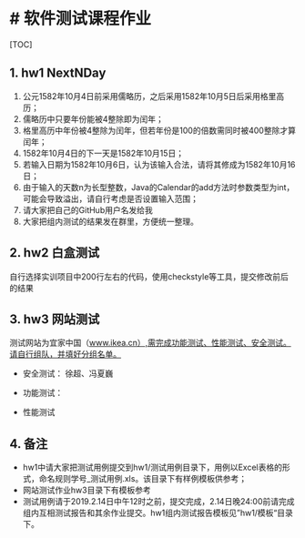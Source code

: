 # # 软件测试课程作业

[TOC]

## 1. hw1 NextNDay

1. 公元1582年10月4日前采用儒略历，之后采用1582年10月5日后采用格里高历；
2. 儒略历中只要年份能被4整除即为闰年；
3. 格里高历中年份被4整除为闰年，但若年份是100的倍数需同时被400整除才算闰年；
4. 1582年10月4日的下一天是1582年10月15日；
5. 若输入日期为1582年10月6日，认为该输入合法，请将其修成为1582年10月16日；
6. 由于输入的天数n为长型整数，Java的Calendar的add方法时参数类型为int，可能会导致溢出，请自行考虑是否设置输入范围；
7. 请大家把自己的GitHub用户名发给我
8. 大家把组内测试的结果发在群里，方便统一整理。



## 2. hw2 白盒测试

自行选择实训项目中200行左右的代码，使用checkstyle等工具，提交修改前后的结果

## 3. hw3 网站测试

测试网站为宜家中国（www.ikea.cn）,需完成功能测试、性能测试、安全测试。请自行组队，并填好分组名单。

- 安全测试： 徐超、冯夏巍

- 功能测试：
- 性能测试

## 4. 备注

- hw1中请大家把测试用例提交到hw1/测试用例目录下，用例以Excel表格的形式，命名规则学号_测试用例.xls。该目录下有样例模板供参考；
- 网站测试作业hw3目录下有模板参考
- 测试用例请于2019.2.14日中午12时之前，提交完成，2.14日晚24:00前请完成组内互相测试报告和其余作业提交。hw1组内测试报告模板见”hw1/模板“目录下。